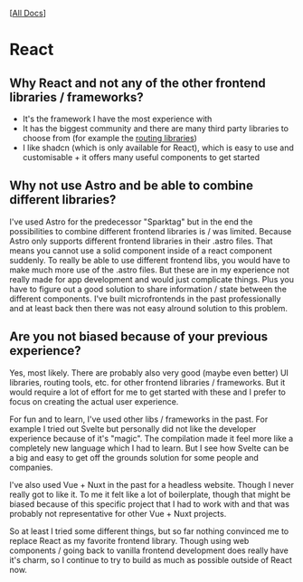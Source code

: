 [[All Docs](../index.md)]

# React

## Why React and not any of the other frontend libraries / frameworks?

- It's the framework I have the most experience with
- It has the biggest community and there are many third party libraries to choose from (for example the [routing libraries](./routing_library.md))
- I like shadcn (which is only available for React), which is easy to use and customisable + it offers many useful components to get started

## Why not use Astro and be able to combine different libraries?

I've used Astro for the predecessor "Sparktag" but in the end the possibilities to combine different frontend libraries is / was limited. Because Astro only supports different frontend libraries in their .astro files. That means you cannot use a solid component inside of a react component suddenly. To really be able to use different frontend libs, you would have to make much more use of the .astro files. But these are in my experience not really made for app development and would just complicate things. Plus you have to figure out a good solution to share information / state between the different components. I've built microfrontends in the past professionally and at least back then there was not easy alround solution to this problem.

## Are you not biased because of your previous experience?

Yes, most likely. There are probably also very good (maybe even better) UI libraries, routing tools, etc. for other frontend libraries / frameworks. But it would require a lot of effort for me to get started with these and I prefer to focus on creating the actual user experience.

For fun and to learn, I've used other libs / frameworks in the past. For example I tried out Svelte but personally did not like the developer experience because of it's "magic". The compilation made it feel more like a completely new language which I had to learn. But I see how Svelte can be a big and easy to get off the grounds solution for some people and companies.

I've also used Vue + Nuxt in the past for a headless website. Though I never really got to like it. To me it felt like a lot of boilerplate, though that might be biased because of this specific project that I had to work with and that was probably not representative for other Vue + Nuxt projects.

So at least I tried some different things, but so far nothing convinced me to replace React as my favorite frontend library. Though using web components / going back to vanilla frontend development does really have it's charm, so I continue to try to build as much as possible outside of React now.